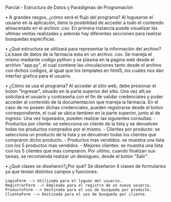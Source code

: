 Parcial - Estructura de Datos y Paradigmas de Programación

• A grandes rasgos, ¿cómo será el flujo del programa? Al loguearse el usuario en la aplicación, tiene la posibilidad de acceder a todo el contenido almacenado en el archivo .csv. En primera instancia puede visualizar las ultimas ventas realizadas y además hay diferentes secciones para realizar busquedas específicas.

• ¿Qué estructura se utilizará para representar la información del archivo? La base de datos de la farmacia esta en un archivo .csv. Se maneja el mismo mediante codigo python y se plasma en la pagina web desde el archivo "app.py", el cual contiene las vinculaciones tanto desde el archivo con dichos codigos, al igual que los templates en html5, los cuales nos dan interfaz grafica para el usuario.

• ¿Cómo se usa el programa? Al acceder al sitio web, debe presionar el boton "Ingresar", situado en la parte superior del sitio. Una vez allì,se solicitará el usuario y contraseña con el fin de validar credenciales y poder acceder al contenido de la documentacion que maneja la farmacia. En el caso de no poseer dichas credenciales, pueden registrarse desde el boton correspondiente, el cual se ubica tambien en la parte superior, junto al de ingreso. Una vez logueados, pueden realizar las siguientes consultas: - Productos por cliente: se selecciona un cliente de la lista y se devuelven todas los productos comprados por el mismo. - Clientes por producto: se selecciona un producto de la lista y se devuelven todas los clientes que compraron dicho producto. - Productos mas vendidos: se muestra una lista con los 5 productos mas vendidos. - Mejores clientes: se muestra una lista con los 5 clientes que mas compraron. Por ultimo, cuando finalizan sus tareas, se recomienda realizar un deslogueo, desde el boton "Salir".

• ¿Qué clases se diseñaron?¿Por qué? Se diseñaron 4 clases de formularios ya que tenian distintos campos y funciones.

    LoginForm --> Utilizada para el logueo del usuario.
    RegistrarForm --> Empleada para el registro de un nuevo usuario.
    ProductoForm --> Destinada para el uso de busqueda por producto.
    ClienteForm --> Destinada para el uso de busqueda por cliente.

